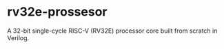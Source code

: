 # rv32e-prossesor
A 32-bit single-cycle RISC-V (RV32E) processor core built from scratch in Verilog.
